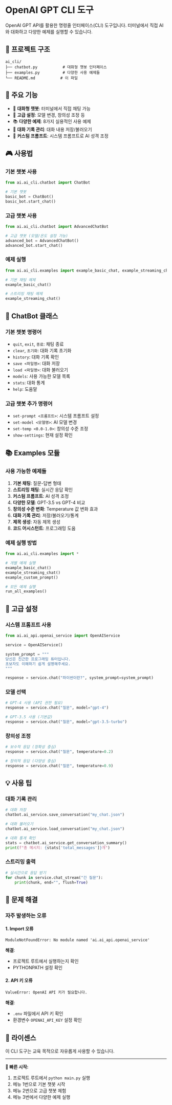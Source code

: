 # OpenAI GPT CLI 도구

OpenAI GPT API를 활용한 명령줄 인터페이스(CLI) 도구입니다. 터미널에서 직접 AI와 대화하고 다양한 예제를 실행할 수 있습니다.

## 📁 프로젝트 구조

```
ai_cli/
├── chatbot.py           # 대화형 챗봇 인터페이스
├── examples.py          # 다양한 사용 예제들
└── README.md           # 이 파일
```

## 🚀 주요 기능

- 🤖 **대화형 챗봇**: 터미널에서 직접 채팅 가능
- 🔧 **고급 설정**: 모델 변경, 창의성 조정 등
- 📚 **다양한 예제**: 8가지 실용적인 사용 예제
- 💾 **대화 기록 관리**: 대화 내용 저장/불러오기
- 🎯 **커스텀 프롬프트**: 시스템 프롬프트로 AI 성격 조정

## 🎮 사용법

### 기본 챗봇 사용
```python
from ai.ai_cli.chatbot import ChatBot

# 기본 챗봇
basic_bot = ChatBot()
basic_bot.start_chat()
```

### 고급 챗봇 사용
```python
from ai.ai_cli.chatbot import AdvancedChatBot

# 고급 챗봇 (모델/온도 설정 가능)
advanced_bot = AdvancedChatBot()
advanced_bot.start_chat()
```

### 예제 실행
```python
from ai.ai_cli.examples import example_basic_chat, example_streaming_chat

# 기본 채팅 예제
example_basic_chat()

# 스트리밍 채팅 예제
example_streaming_chat()
```

## 🤖 ChatBot 클래스

### 기본 챗봇 명령어
- `quit`, `exit`, `종료`: 채팅 종료
- `clear`, `초기화`: 대화 기록 초기화
- `history`: 대화 기록 확인
- `save <파일명>`: 대화 저장
- `load <파일명>`: 대화 불러오기
- `models`: 사용 가능한 모델 목록
- `stats`: 대화 통계
- `help`: 도움말

### 고급 챗봇 추가 명령어
- `set-prompt <프롬프트>`: 시스템 프롬프트 설정
- `set-model <모델명>`: AI 모델 변경
- `set-temp <0.0-1.0>`: 창의성 수준 조정
- `show-settings`: 현재 설정 확인

## 📚 Examples 모듈

### 사용 가능한 예제들

1. **기본 채팅**: 질문-답변 형태
2. **스트리밍 채팅**: 실시간 응답 확인
3. **커스텀 프롬프트**: AI 성격 조정
4. **다양한 모델**: GPT-3.5 vs GPT-4 비교
5. **창의성 수준 변화**: Temperature 값 변화 효과
6. **대화 기록 관리**: 저장/불러오기/통계
7. **제목 생성**: 자동 제목 생성
8. **코드 어시스턴트**: 프로그래밍 도움

### 예제 실행 방법
```python
from ai.ai_cli.examples import *

# 개별 예제 실행
example_basic_chat()
example_streaming_chat()
example_custom_prompt()

# 모든 예제 실행
run_all_examples()
```

## 🔧 고급 설정

### 시스템 프롬프트 사용
```python
from ai.ai_api.openai_service import OpenAIService

service = OpenAIService()

system_prompt = """
당신은 친근한 프로그래밍 튜터입니다.
초보자도 이해하기 쉽게 설명해주세요.
"""

response = service.chat("파이썬이란?", system_prompt=system_prompt)
```

### 모델 선택
```python
# GPT-4 사용 (API 권한 필요)
response = service.chat("질문", model="gpt-4")

# GPT-3.5 사용 (기본값)
response = service.chat("질문", model="gpt-3.5-turbo")
```

### 창의성 조정
```python
# 보수적 응답 (정확성 중심)
response = service.chat("질문", temperature=0.2)

# 창의적 응답 (다양성 중심)
response = service.chat("질문", temperature=0.9)
```

## 💡 사용 팁

### 대화 기록 관리
```python
# 대화 저장
chatbot.ai_service.save_conversation("my_chat.json")

# 대화 불러오기
chatbot.ai_service.load_conversation("my_chat.json")

# 대화 통계 확인
stats = chatbot.ai_service.get_conversation_summary()
print(f"총 메시지: {stats['total_messages']}개")
```

### 스트리밍 출력
```python
# 실시간으로 응답 받기
for chunk in service.chat_stream("긴 질문"):
    print(chunk, end="", flush=True)
```

## 🚨 문제 해결

### 자주 발생하는 오류

#### 1. Import 오류
```
ModuleNotFoundError: No module named 'ai.ai_api.openai_service'
```
**해결**: 
- 프로젝트 루트에서 실행하는지 확인
- PYTHONPATH 설정 확인

#### 2. API 키 오류
```
ValueError: OpenAI API 키가 필요합니다.
```
**해결**: 
- `.env` 파일에서 API 키 확인
- 환경변수 `OPENAI_API_KEY` 설정 확인

## 📄 라이센스

이 CLI 도구는 교육 목적으로 자유롭게 사용할 수 있습니다.

---

**🎯 빠른 시작:**
1. 프로젝트 루트에서 `python main.py` 실행
2. 메뉴 1번으로 기본 챗봇 시작
3. 메뉴 2번으로 고급 챗봇 체험
4. 메뉴 3번에서 다양한 예제 실행 